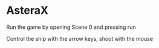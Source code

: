 # AsteraX
Run the game by opening Scene 0 and pressing run

Control the ship with the arrow keys, shoot with the mouse
